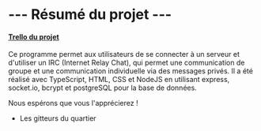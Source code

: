 # --- Résumé du projet ---

#### [Trello du projet](https://trello.com/b/hs8i1MSs/myirc-etna)

Ce programme permet aux utilisateurs de se connecter à un serveur et d'utiliser un IRC (Internet Relay Chat), qui permet une communication de groupe et une communication individuelle via des messages privés. Il a été réalisé avec TypeScript, HTML, CSS et NodeJS en utilisant express, socket.io, bcrypt et postgreSQL pour la base de données.

Nous espérons que vous l'apprécierez !

- Les gitteurs du quartier
